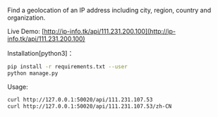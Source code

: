 Find a geolocation of an IP address including city, region, country and organization.

Live Demo: [http://ip-info.tk/api/111.231.200.100](http://ip-info.tk/api/111.231.200.100)

Installation[python3]：

```bash
pip install -r requirements.txt --user
python manage.py
```

Usage:

```bash
curl http://127.0.0.1:50020/api/111.231.107.53
curl http://127.0.0.1:50020/api/111.231.107.53/zh-CN
```
